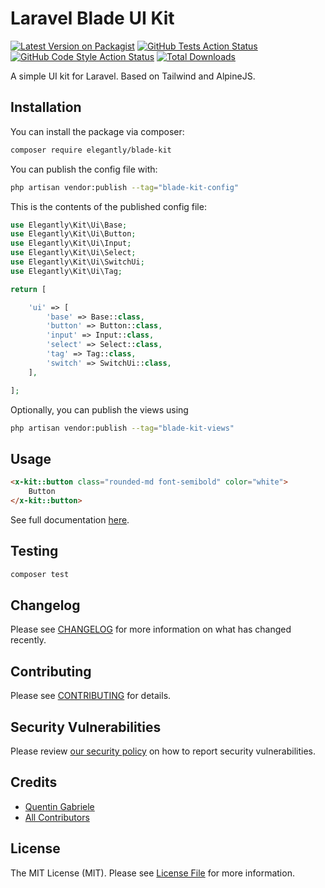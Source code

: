 # Laravel Blade UI Kit

[![Latest Version on Packagist](https://img.shields.io/packagist/v/elegantly/blade-kit.svg?style=flat-square)](https://packagist.org/packages/elegantly/blade-kit)
[![GitHub Tests Action Status](https://img.shields.io/github/actions/workflow/status/elegantengineeringtech/blade-kit/run-tests.yml?branch=main&label=tests&style=flat-square)](https://github.com/elegantengineeringtech/blade-kit/actions?query=workflow%3Arun-tests+branch%3Amain)
[![GitHub Code Style Action Status](https://img.shields.io/github/actions/workflow/status/elegantengineeringtech/blade-kit/fix-php-code-style-issues.yml?branch=main&label=code%20style&style=flat-square)](https://github.com/elegantengineeringtech/blade-kit/actions?query=workflow%3A"Fix+PHP+code+style+issues"+branch%3Amain)
[![Total Downloads](https://img.shields.io/packagist/dt/elegantly/blade-kit.svg?style=flat-square)](https://packagist.org/packages/elegantly/blade-kit)

A simple UI kit for Laravel. Based on Tailwind and AlpineJS.

## Installation

You can install the package via composer:

```bash
composer require elegantly/blade-kit
```

You can publish the config file with:

```bash
php artisan vendor:publish --tag="blade-kit-config"
```

This is the contents of the published config file:

```php
use Elegantly\Kit\Ui\Base;
use Elegantly\Kit\Ui\Button;
use Elegantly\Kit\Ui\Input;
use Elegantly\Kit\Ui\Select;
use Elegantly\Kit\Ui\SwitchUi;
use Elegantly\Kit\Ui\Tag;

return [

    'ui' => [
        'base' => Base::class,
        'button' => Button::class,
        'input' => Input::class,
        'select' => Select::class,
        'tag' => Tag::class,
        'switch' => SwitchUi::class,
    ],

];
```

Optionally, you can publish the views using

```bash
php artisan vendor:publish --tag="blade-kit-views"
```

## Usage

```html
<x-kit::button class="rounded-md font-semibold" color="white">
    Button
</x-kit::button>
```

See full documentation [here](https://elegantengineering.tech/blade-kit#buttons).

## Testing

```bash
composer test
```

## Changelog

Please see [CHANGELOG](CHANGELOG.md) for more information on what has changed recently.

## Contributing

Please see [CONTRIBUTING](CONTRIBUTING.md) for details.

## Security Vulnerabilities

Please review [our security policy](../../security/policy) on how to report security vulnerabilities.

## Credits

-   [Quentin Gabriele](https://github.com/QuentinGab)
-   [All Contributors](../../contributors)

## License

The MIT License (MIT). Please see [License File](LICENSE.md) for more information.
